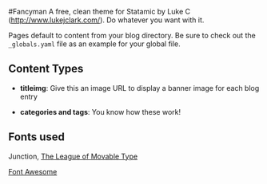 #Fancyman
A free, clean theme for Statamic by Luke C (http://www.lukejclark.com/). Do whatever you want with it.

Pages default to content from your blog directory. Be sure to check out the `_globals.yaml` file as an example for your global file.

## Content Types
- **titleimg**: Give this an image URL to display a banner image for each blog entry

- **categories and tags**: You know how these work!

## Fonts used
Junction, [The League of Movable Type](www.theleagueofmoveabletype.com/)

[Font Awesome](http://fortawesome.github.com/Font-Awesome/)
